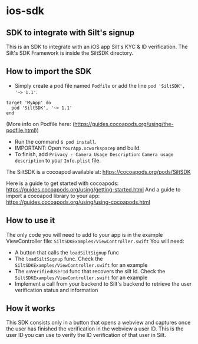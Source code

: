 # ios-sdk

## SDK to integrate with Silt's signup
This is an SDK to integrate with an iOS app Silt's KYC & ID verification.
The Silt's SDK Framework is inside the SiltSDK directory.

## How to import the SDK

- Simply create a pod file named `Podfile` or add the line `pod 'SiltSDK', '~> 1.1'`.
```
target 'MyApp' do
  pod 'SiltSDK', '~> 1.1'
end
```
(More info on Podfile here: (https://guides.cocoapods.org/using/the-podfile.html))
 
- Run the command `$ pod install`.
- IMPORTANT: Open `YourApp.xcworkspacep` and build.
- To finish, add `Privacy - Camera Usage Description`: `Camera usage description` to your `Info.plist` file.

The SiltSDK is a cocoapod available at:
https://cocoapods.org/pods/SiltSDK

Here is a guide to get started with cocoapods: https://guides.cocoapods.org/using/getting-started.html
And a guide to import a cocoapod library to your app: https://guides.cocoapods.org/using/using-cocoapods.html

## How to use it
The only code you will need to add to your app is in the example ViewController file:
`SiltSDKExamples/ViewController.swift`
You will need:
- A button that calls the `loadSiltSignup` func
- The `loadSiltSignup` func. Check the `SiltSDKExamples/ViewController.swift` for an example
- The `onVerifiedUserId` func that recovers the silt Id. Check the `SiltSDKExamples/ViewController.swift` for an example
- Implement a call from your backend to Silt's backend to retrieve the user verification status and information

## How it works
This SDK consists only in a button that opens a webview and captures once the user has finished the verification in the webview a user ID.
This is the user ID you can use to verify the ID verification of that user in Silt.
